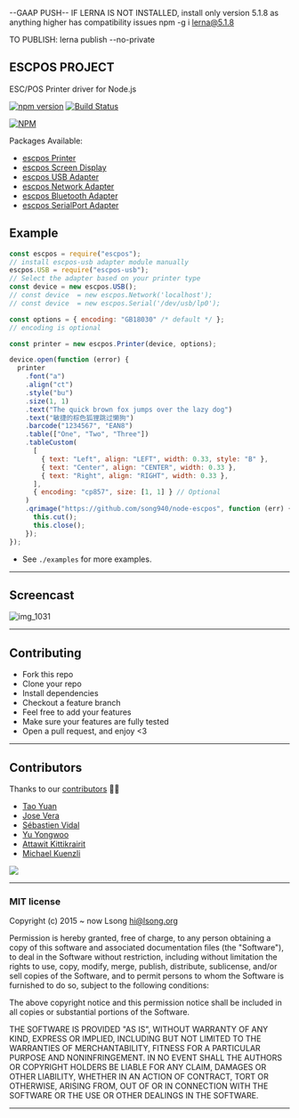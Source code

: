--GAAP PUSH--
IF LERNA IS NOT INSTALLED, install only version 5.1.8 as anything higher has compatibility issues
npm -g i lerna@5.1.8

TO PUBLISH: lerna publish --no-private

## ESCPOS PROJECT

ESC/POS Printer driver for Node.js

[![npm version](https://badge.fury.io/js/escpos.svg)](https://www.npmjs.com/package/escpos)
[![Build Status](https://travis-ci.org/song940/node-escpos.svg?branch=master)](https://travis-ci.org/song940/node-escpos)

[![NPM](https://nodei.co/npm/escpos.png?downloads=true&downloadRank=true&stars=true)](https://npmjs.org/escpos)

Packages Available:

- [escpos Printer](packages/printer/README.md)
- [escpos Screen Display](packages/screen/README.md)
- [escpos USB Adapter](packages/usb/README.md)
- [escpos Network Adapter](packages/network/README.md)
- [escpos Bluetooth Adapter](packages/bluetooth/README.md)
- [escpos SerialPort Adapter](packages/serialport/README.md)

## Example

```javascript
const escpos = require("escpos");
// install escpos-usb adapter module manually
escpos.USB = require("escpos-usb");
// Select the adapter based on your printer type
const device = new escpos.USB();
// const device  = new escpos.Network('localhost');
// const device  = new escpos.Serial('/dev/usb/lp0');

const options = { encoding: "GB18030" /* default */ };
// encoding is optional

const printer = new escpos.Printer(device, options);

device.open(function (error) {
  printer
    .font("a")
    .align("ct")
    .style("bu")
    .size(1, 1)
    .text("The quick brown fox jumps over the lazy dog")
    .text("敏捷的棕色狐狸跳过懒狗")
    .barcode("1234567", "EAN8")
    .table(["One", "Two", "Three"])
    .tableCustom(
      [
        { text: "Left", align: "LEFT", width: 0.33, style: "B" },
        { text: "Center", align: "CENTER", width: 0.33 },
        { text: "Right", align: "RIGHT", width: 0.33 },
      ],
      { encoding: "cp857", size: [1, 1] } // Optional
    )
    .qrimage("https://github.com/song940/node-escpos", function (err) {
      this.cut();
      this.close();
    });
});
```

- See `./examples` for more examples.

---

## Screencast

![img_1031](https://user-images.githubusercontent.com/8033320/29250339-d66ce470-807b-11e7-89ce-9962da88ca18.JPG)

---

## Contributing

- Fork this repo
- Clone your repo
- Install dependencies
- Checkout a feature branch
- Feel free to add your features
- Make sure your features are fully tested
- Open a pull request, and enjoy <3

---

## Contributors

Thanks to our [contributors][contributors-href] 🎉👏

- [Tao Yuan](https://github.com/taoyuan)
- [Jose Vera](https://github.com/jor3l)
- [Sébastien Vidal](https://github.com/Psychopoulet)
- [Yu Yongwoo](https://github.com/uyu423)
- [Attawit Kittikrairit](https://github.com/atton16)
- [Michael Kuenzli](https://github.com/pfirpfel)

[![](https://opencollective.com/node-escpos/contributors.svg?width=890&button=false)][contributors-href]

---

### MIT license

Copyright (c) 2015 ~ now Lsong <hi@lsong.org>

Permission is hereby granted, free of charge, to any person obtaining a copy
of this software and associated documentation files (the &quot;Software&quot;), to deal
in the Software without restriction, including without limitation the rights
to use, copy, modify, merge, publish, distribute, sublicense, and/or sell
copies of the Software, and to permit persons to whom the Software is
furnished to do so, subject to the following conditions:

The above copyright notice and this permission notice shall be included in
all copies or substantial portions of the Software.

THE SOFTWARE IS PROVIDED &quot;AS IS&quot;, WITHOUT WARRANTY OF ANY KIND, EXPRESS OR
IMPLIED, INCLUDING BUT NOT LIMITED TO THE WARRANTIES OF MERCHANTABILITY,
FITNESS FOR A PARTICULAR PURPOSE AND NONINFRINGEMENT. IN NO EVENT SHALL THE
AUTHORS OR COPYRIGHT HOLDERS BE LIABLE FOR ANY CLAIM, DAMAGES OR OTHER
LIABILITY, WHETHER IN AN ACTION OF CONTRACT, TORT OR OTHERWISE, ARISING FROM,
OUT OF OR IN CONNECTION WITH THE SOFTWARE OR THE USE OR OTHER DEALINGS IN
THE SOFTWARE.

---

[contributors-href]: https://github.com/song940/node-escpos/graphs/contributors
